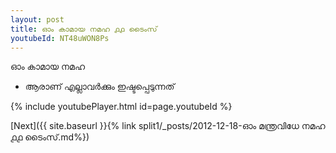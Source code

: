 ```yaml
---
layout: post
title: ഓം കാമായ നമഹ ൧൧ ടൈംസ്
youtubeId: NT48uWON8Ps
---
```

 
 
 ഓം കാമായ നമഹ 
 
 -  ആരാണ് എല്ലാവർക്കും ഇഷ്ടപ്പെടുന്നത് 
 
  
 
  
 
 
 
 
 
 


{% include youtubePlayer.html id=page.youtubeId %}
 
[Next]({{ site.baseurl }}{% link  split1/_posts/2012-12-18-ഓം മന്ത്രവിധേ നമഹ ൧൧ ടൈംസ്.md%})
 
